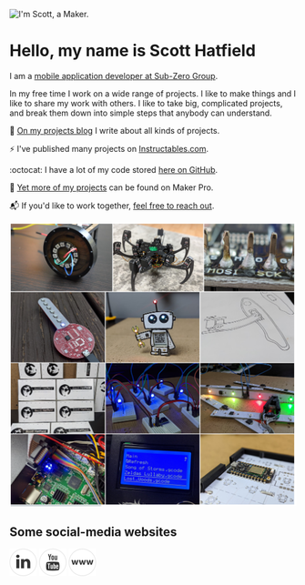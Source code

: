 ![I'm Scott, a Maker.](/github_profile_banner.png)

# Hello, my name is Scott Hatfield

I am a [mobile application developer at Sub-Zero Group](/ScottHatfield_Resume.pdf).

In my free time I work on a wide range of projects. I like to make things and I like to share my work with others. I like to take big, complicated projects, and break them down into simple steps that anybody can understand.

:rocket: [On my projects blog](https://toglefritz.com/) I write about all kinds of projects.

:zap: I've published many projects on [Instructables.com](https://www.instructables.com/member/Toglefritz/).

:octocat: I have a lot of my code stored [here on GitHub](https://github.com/Toglefritz).

:nut_and_bolt: [Yet more of my projects](https://maker.pro/profile/scott.hatfield) can be found on Maker Pro.

:mailbox_with_mail: If you'd like to work together, [feel free to reach out](https://hatfieldscott.com/).

![Some of my projects](/project%20banners.png)

## Some social-media websites
 
[![Linkedin](/socials/linkedin.png)](https://www.linkedin.com/in/hatfieldscott/) 
[![YouTube](/socials/youtube.png)](https://www.youtube.com/channel/UCPwTW2X6HCcNpfAaq2JaBVg)
[![My profile](/socials/profile.png)](https://toglefritz.com/)
